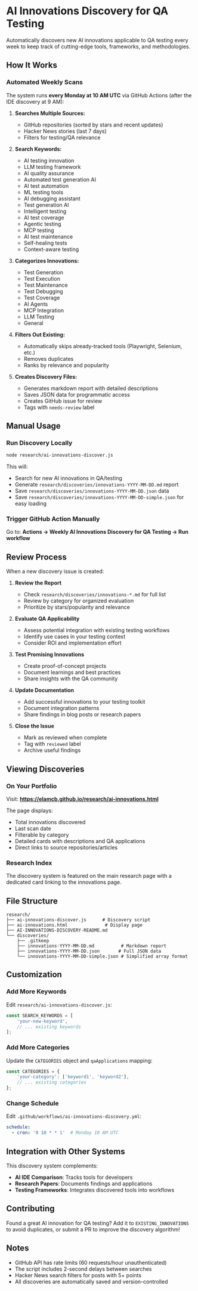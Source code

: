# AI Innovations Discovery for QA Testing

Automatically discovers new AI innovations applicable to QA testing every week to keep track of cutting-edge tools, frameworks, and methodologies.

## How It Works

### Automated Weekly Scans

The system runs **every Monday at 10 AM UTC** via GitHub Actions (after the IDE discovery at 9 AM):

1. **Searches Multiple Sources:**
   - GitHub repositories (sorted by stars and recent updates)
   - Hacker News stories (last 7 days)
   - Filters for testing/QA relevance

2. **Search Keywords:**
   - AI testing innovation
   - LLM testing framework
   - AI quality assurance
   - Automated test generation AI
   - AI test automation
   - ML testing tools
   - AI debugging assistant
   - Test generation AI
   - Intelligent testing
   - AI test coverage
   - Agentic testing
   - MCP testing
   - AI test maintenance
   - Self-healing tests
   - Context-aware testing

3. **Categorizes Innovations:**
   - Test Generation
   - Test Execution
   - Test Maintenance
   - Test Debugging
   - Test Coverage
   - AI Agents
   - MCP Integration
   - LLM Testing
   - General

4. **Filters Out Existing:**
   - Automatically skips already-tracked tools (Playwright, Selenium, etc.)
   - Removes duplicates
   - Ranks by relevance and popularity

5. **Creates Discovery Files:**
   - Generates markdown report with detailed descriptions
   - Saves JSON data for programmatic access
   - Creates GitHub issue for review
   - Tags with `needs-review` label

## Manual Usage

### Run Discovery Locally

```bash
node research/ai-innovations-discover.js
```

This will:
- Search for new AI innovations in QA/testing
- Generate `research/discoveries/innovations-YYYY-MM-DD.md` report
- Save `research/discoveries/innovations-YYYY-MM-DD.json` data
- Save `research/discoveries/innovations-YYYY-MM-DD-simple.json` for easy loading

### Trigger GitHub Action Manually

Go to: **Actions → Weekly AI Innovations Discovery for QA Testing → Run workflow**

## Review Process

When a new discovery issue is created:

1. **Review the Report**
   - Check `research/discoveries/innovations-*.md` for full list
   - Review by category for organized evaluation
   - Prioritize by stars/popularity and relevance

2. **Evaluate QA Applicability**
   - Assess potential integration with existing testing workflows
   - Identify use cases in your testing context
   - Consider ROI and implementation effort

3. **Test Promising Innovations**
   - Create proof-of-concept projects
   - Document learnings and best practices
   - Share insights with the QA community

4. **Update Documentation**
   - Add successful innovations to your testing toolkit
   - Document integration patterns
   - Share findings in blog posts or research papers

5. **Close the Issue**
   - Mark as reviewed when complete
   - Tag with `reviewed` label
   - Archive useful findings

## Viewing Discoveries

### On Your Portfolio

Visit: **https://elamcb.github.io/research/ai-innovations.html**

The page displays:
- Total innovations discovered
- Last scan date
- Filterable by category
- Detailed cards with descriptions and QA applications
- Direct links to source repositories/articles

### Research Index

The discovery system is featured on the main research page with a dedicated card linking to the innovations page.

## File Structure

```
research/
├── ai-innovations-discover.js      # Discovery script
├── ai-innovations.html              # Display page
├── AI-INNOVATIONS-DISCOVERY-README.md
└── discoveries/
    ├── .gitkeep
    ├── innovations-YYYY-MM-DD.md          # Markdown report
    ├── innovations-YYYY-MM-DD.json       # Full JSON data
    └── innovations-YYYY-MM-DD-simple.json # Simplified array format
```

## Customization

### Add More Keywords

Edit `research/ai-innovations-discover.js`:

```javascript
const SEARCH_KEYWORDS = [
    'your-new-keyword',
    // ... existing keywords
];
```

### Add More Categories

Update the `CATEGORIES` object and `qaApplications` mapping:

```javascript
const CATEGORIES = {
    'your-category': ['keyword1', 'keyword2'],
    // ... existing categories
};
```

### Change Schedule

Edit `.github/workflows/ai-innovations-discovery.yml`:

```yaml
schedule:
  - cron: '0 10 * * 1'  # Monday 10 AM UTC
```

## Integration with Other Systems

This discovery system complements:
- **AI IDE Comparison**: Tracks tools for developers
- **Research Papers**: Documents findings and applications
- **Testing Frameworks**: Integrates discovered tools into workflows

## Contributing

Found a great AI innovation for QA testing? Add it to `EXISTING_INNOVATIONS` to avoid duplicates, or submit a PR to improve the discovery algorithm!

## Notes

- GitHub API has rate limits (60 requests/hour unauthenticated)
- The script includes 2-second delays between searches
- Hacker News search filters for posts with 5+ points
- All discoveries are automatically saved and version-controlled

